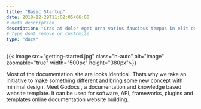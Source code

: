 ```yaml
---
title: "Basic Startup"
date: 2018-12-29T11:02:05+06:00
# meta description
description: "Cras at dolor eget urna varius faucibus tempus in elit dolor sit amet."
# type dont remove or customize
type: "docs"
---
```


{{< image src="getting-started.jpg" class="h-auto" alt="image" zoomable="true" width="500px" height="380px">}}

Most of the documentation site are looks identical. Thats why we take an initiative to make something different and bring some new concept with minimal design. Meet Godocs , a documentation and knowledge based website template. It can be used for software, API, frameworks, plugins and templates online documentation website building.
